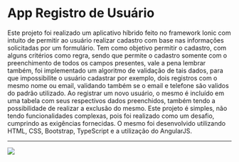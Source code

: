 # App Registro de Usuário
Este projeto foi realizado um aplicativo híbrido feito no framework Ionic com intuito de permitir ao usuário realizar cadastro com base nas informações solicitadas por um formulário. Tem como objetivo permitir o cadastro, com alguns critérios como regra, sendo que permite o cadastro somente com o preenchimento de todos os campos presentes, vale a pena lembrar também, foi implementado um algoritmo de validação de tais dados, para que impossibilite o usuário cadastrar por exemplo, dois registros com o mesmo nome ou email, validando também se o email e telefone são validos do padrão utilizado. Ao registrar um novo usuário, o mesmo é incluído em uma tabela com seus respectivos dados preenchidos, também tendo a possibilidade de realizar a exclusão do mesmo. Este projeto é simples, não tendo funcionalidades complexas, pois foi realizado como um desafio, cumprindo as exigências fornecidas. O mesmo foi desenvolvido utilizando HTML, CSS, Bootstrap, TypeScript e a utilização do AngularJS.

---

<img src="gif.gif">
